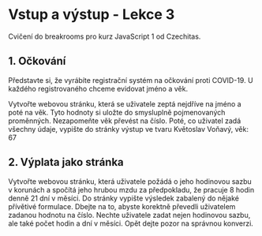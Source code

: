 # Vstup a výstup - Lekce 3

Cvičení do breakrooms pro kurz JavaScript 1 od Czechitas.


## 1. Očkování
Představte si, že vyrábíte registrační systém na očkování proti COVID-19. U každého registrovaného chceme evidovat jméno a věk.

Vytvořte webovou stránku, která se uživatele zeptá nejdříve na jméno a poté na věk. Tyto hodnoty si uložte do smysluplně pojmenovaných proměnných. Nezapomeňte věk převést na číslo.
Poté, co uživatel zadá všechny údaje, vypište do stránky výstup ve tvaru
Květoslav Voňavý, věk: 67

## 2. Výplata jako stránka
Vytvořte webovou stránku, která uživatele požádá o jeho hodinovou sazbu v korunách a spočítá jeho hrubou mzdu za předpokladu, že pracuje 8 hodin denně 21 dní v měsíci. Do stránky vypište výsledek zabalený do nějaké přívětivé formulace. Dbejte na to, abyste korektně převedli uživatelem zadanou hodnotu na číslo.
Nechte uživatele zadat nejen hodinovou sazbu, ale také počet hodin a dní v měsíci. Opět dejte pozor na správnou konverzi.